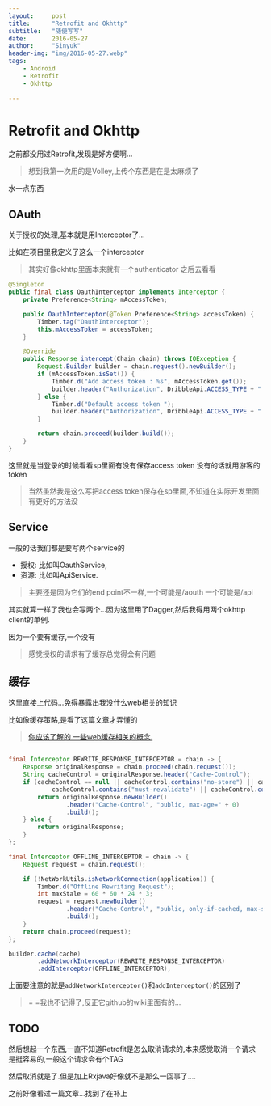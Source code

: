 ```yaml
---
layout:     post
title:      "Retrofit and Okhttp"
subtitle:   "随便写写"
date:       2016-05-27
author:     "Sinyuk"
header-img: "img/2016-05-27.webp"
tags:
    - Android
    - Retrofit
    - Okhttp

---
```


# Retrofit and Okhttp

之前都没用过Retrofit,发现是好方便啊...

> 想到我第一次用的是Volley,上传个东西是在是太麻烦了

水一点东西

## OAuth

关于授权的处理,基本就是用Interceptor了...

比如在项目里我定义了这么一个interceptor

> 其实好像okhttp里面本来就有一个authenticator 之后去看看

```java
@Singleton
public final class OauthInterceptor implements Interceptor {
    private Preference<String> mAccessToken;

    public OauthInterceptor(@Token Preference<String> accessToken) {
        Timber.tag("OauthInterceptor");
        this.mAccessToken = accessToken;
    }

    @Override
    public Response intercept(Chain chain) throws IOException {
        Request.Builder builder = chain.request().newBuilder();
        if (mAccessToken.isSet()) {
            Timber.d("Add access token : %s", mAccessToken.get());
            builder.header("Authorization", DribbleApi.ACCESS_TYPE + " " + mAccessToken.get());
        } else {
            Timber.d("Default access token ");
            builder.header("Authorization", DribbleApi.ACCESS_TYPE + " " + BuildConfig.DRIBBBLE_CLIENT_ACCESS_TOKEN);
        }

        return chain.proceed(builder.build());
    }
}
```


这里就是当登录的时候看看sp里面有没有保存access token 没有的话就用游客的token

> 当然虽然我是这么写把access token保存在sp里面,不知道在实际开发里面有更好的方法没


## Service

一般的话我们都是要写两个service的

- 授权: 比如叫OauthService,
- 资源: 比如叫ApiService.

> 主要还是因为它们的end point不一样,一个可能是/aouth 一个可能是/api

其实就算一样了我也会写两个...因为这里用了Dagger,然后我得用两个okhttp client的单例.

因为一个要有缓存,一个没有

> 感觉授权的请求有了缓存总觉得会有问题


## 缓存

这里直接上代码...免得暴露出我没什么web相关的知识

比如像缓存策略,是看了这篇文章才弄懂的

> [你应该了解的 一些web缓存相关的概念.](http://www.cnblogs.com/_franky/archive/2011/11/23/2260109.html)

```java

final Interceptor REWRITE_RESPONSE_INTERCEPTOR = chain -> {
    Response originalResponse = chain.proceed(chain.request());
    String cacheControl = originalResponse.header("Cache-Control");
    if (cacheControl == null || cacheControl.contains("no-store") || cacheControl.contains("no-cache") ||
            cacheControl.contains("must-revalidate") || cacheControl.contains("max-age=0")) {
        return originalResponse.newBuilder()
                .header("Cache-Control", "public, max-age=" + 0)
                .build();
    } else {
        return originalResponse;
    }
};

final Interceptor OFFLINE_INTERCEPTOR = chain -> {
    Request request = chain.request();

    if (!NetWorkUtils.isNetworkConnection(application)) {
        Timber.d("Offline Rewriting Request");
        int maxStale = 60 * 60 * 24 * 3;
        request = request.newBuilder()
                .header("Cache-Control", "public, only-if-cached, max-stale=" + maxStale)
                .build();
    }
    return chain.proceed(request);
};

builder.cache(cache)
        .addNetworkInterceptor(REWRITE_RESPONSE_INTERCEPTOR)
        .addInterceptor(OFFLINE_INTERCEPTOR);

```

上面要注意的就是`addNetworkInterceptor()`和`addInterceptor()`的区别了

> = =我也不记得了,反正它github的wiki里面有的...

## TODO

然后想起一个东西,一直不知道Retrofit是怎么取消请求的,本来感觉取消一个请求是挺容易的,一般这个请求会有个TAG

然后取消就是了.但是加上Rxjava好像就不是那么一回事了....

之前好像看过一篇文章...找到了在补上
